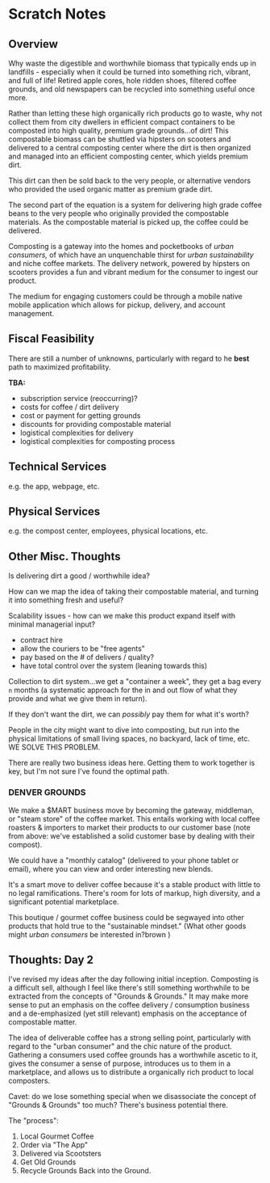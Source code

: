 # Scratch Notes

## Overview

Why waste the digestible and worthwhile biomass that typically ends up in landfills - especially when it could be turned into something rich, vibrant, and full of life! Retired apple cores, hole ridden shoes, filtered coffee grounds, and old newspapers can be recycled into something useful once more.

Rather than letting these high organically rich products go to waste, why not collect them from city dwellers in efficient compact containers to be composted into high quality, premium grade grounds…of dirt! This compostable biomass can be shuttled via hipsters on scooters and delivered to a central composting center where the dirt is then organized and managed into an efficient composting center, which yields premium dirt.

This dirt can then be sold back to the very people, or alternative vendors who provided the used organic matter as premium grade dirt.

The second part of the equation is a system for delivering high grade coffee beans to the very people who originally provided the compostable materials. As the compostable material is picked up, the coffee could be delivered.

Composting is a gateway into the homes and pocketbooks of *urban consumers,* of which have an unquenchable thirst for *urban sustainability* and niche coffee markets. The delivery network, powered by hipsters on scooters provides a fun and vibrant medium for the consumer to ingest our product.

The medium for engaging customers could be through a mobile native mobile application which allows for pickup, delivery, and account management.

## Fiscal Feasibility

There are still a number of unknowns, particularly with regard to he **best** path to maximized profitability.

**TBA:**

- subscription service (reoccurring)?
- costs for coffee / dirt delivery
- cost or payment for getting grounds
- discounts for providing compostable material
- logistical complexities for delivery
- logistical complexities for composting process

## Technical Services

e.g. the app, webpage, etc.

## Physical Services

e.g. the compost center, employees, physical locations, etc.

## Other Misc. Thoughts

Is delivering dirt a good / worthwhile idea?

How can we map the idea of taking their compostable material, and turning it into something fresh and useful?

Scalability issues - how can we make this product expand itself with minimal managerial input?

- contract hire
- allow the couriers to be "free agents"
- pay based on the # of delivers / quality?
- have total control over the system (leaning towards this)

Collection to dirt system…we get a "container a week", they get a bag every `n` months (a systematic approach for the in and out flow of what they provide and what we give them in return).

If they don't want the dirt, we can *possibly* pay them for what it's worth?

People in the city might want to dive into composting, but run into the physical limitations of small living spaces, no backyard, lack of time, etc. WE SOLVE THIS PROBLEM.

There are really two business ideas here. Getting them to work together is key, but I'm not sure I've found the optimal path.

### DENVER GROUNDS

We make a $MART business move by becoming the gateway, middleman, or "steam store" of the coffee market. This entails working with local coffee roasters & importers to market their products to our customer base (note from above: we've established a solid customer base by dealing with their compost).

We could have a "monthly catalog" (delivered to your phone tablet or email), where you can view and order interesting new blends.

It's a smart move to deliver coffee because it's a stable product with little to no legal ramifications. There's room for lots of markup, high diversity, and a significant potential marketplace.

This boutique / gourmet coffee business could be segwayed into other products that hold true to the "sustainable mindset." (What other goods might *urban consumers* be interested in?brown
)

## Thoughts: Day 2

I've revised my ideas after the day following initial inception. Composting is a difficult sell, although I feel like there's still something worthwhile to be extracted from the concepts of "Grounds & Grounds." It may make more sense to put an emphasis on the coffee delivery / consumption business and a de-emphasized (yet still relevant) emphasis on the acceptance of compostable matter.

The idea of deliverable coffee has a strong selling point, particularly with regard to the "urban consumer" and the chic nature of the product. Gathering a consumers used coffee grounds has a worthwhile ascetic to it, gives the consumer a sense of purpose, introduces us to them in a marketplace, and allows us to distribute a organically rich product to local composters.

Cavet: do we lose something special when we disassociate the concept of "Grounds & Grounds" too much? There's business potential there.

The "process":

1. Local Gourmet Coffee
2. Order via "The App"
3. Delivered via Scootsters
4. Get Old Grounds
5. Recycle Grounds Back into the Ground.